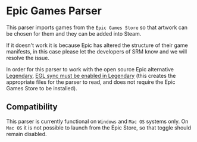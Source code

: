# Epic Games Parser

This parser imports games from the `Epic Games Store` so that artwork can be chosen for them and they can be added into Steam.

If it doesn't work it is because Epic has altered the structure of their game manifests, in this case please let the developers of SRM know and we will resolve the issue.

In order for this parser to work with the open source Epic alternative [Legendary](https://github.com/derrod/legendary), [EGL sync must be enabled in Legendary](https://github.com/derrod/legendary/discussions/276#discussioncomment-709748) (this creates the appropriate files for the parser to read, and does not require the Epic Games Store to be installed).

## Compatibility
This parser is currently functional on `Windows` and `Mac OS` systems only. On `Mac OS` it is not possible to launch from the Epic Store, so that toggle should remain disabled.
